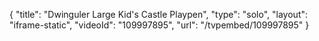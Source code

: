 {
    "title": "Dwinguler Large Kid's Castle Playpen",
    "type": "solo",
    "layout": "iframe-static",
    "videoId": "109997895",
    "url": "\/tvpembed\/109997895"
}
